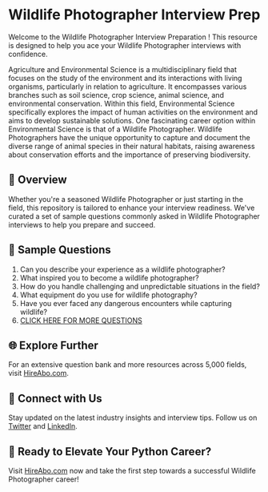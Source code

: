 # Wildlife Photographer Interview Prep

Welcome to the Wildlife Photographer Interview Preparation ! This resource is designed to help you ace your Wildlife Photographer interviews with confidence.

Agriculture and Environmental Science is a multidisciplinary field that focuses on the study of the environment and its interactions with living organisms, particularly in relation to agriculture. It encompasses various branches such as soil science, crop science, animal science, and environmental conservation. Within this field, Environmental Science specifically explores the impact of human activities on the environment and aims to develop sustainable solutions. One fascinating career option within Environmental Science is that of a Wildlife Photographer. Wildlife Photographers have the unique opportunity to capture and document the diverse range of animal species in their natural habitats, raising awareness about conservation efforts and the importance of preserving biodiversity.

## 🚀 Overview

Whether you're a seasoned Wildlife Photographer or just starting in the field, this repository is tailored to enhance your interview readiness. We've curated a set of sample questions commonly asked in Wildlife Photographer interviews to help you prepare and succeed.

## 📝 Sample Questions

1. Can you describe your experience as a wildlife photographer?
2. What inspired you to become a wildlife photographer?
3. How do you handle challenging and unpredictable situations in the field?
4. What equipment do you use for wildlife photography?
5. Have you ever faced any dangerous encounters while capturing wildlife?
6. [CLICK HERE FOR MORE QUESTIONS](https://hireabo.com/job/10_1_30/Wildlife%20Photographer)

## 🌐 Explore Further

For an extensive question bank and more resources across 5,000 fields, visit [HireAbo.com](https://www.hireabo.com).

## 📱 Connect with Us

Stay updated on the latest industry insights and interview tips. Follow us on [Twitter](https://twitter.com/hireabo) and [LinkedIn](https://www.linkedin.com/in/hire-abo-3609972a8/).

## 🚀 Ready to Elevate Your Python Career?

Visit [HireAbo.com](https://www.hireabo.com) now and take the first step towards a successful Wildlife Photographer career!